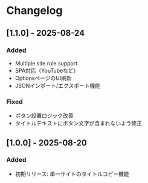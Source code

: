 # Changelog

## [1.1.0] - 2025-08-24
### Added
- Multiple site rule support
- SPA対応（YouTubeなど）
- OptionsページのUI刷新
- JSONインポート/エクスポート機能

### Fixed
- ボタン設置ロジック改善
- タイトルテキストにボタン文字が含まれないよう修正

## [1.0.0] - 2025-08-20
### Added
- 初期リリース: 単一サイトのタイトルコピー機能
